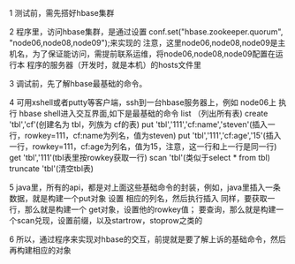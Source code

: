 1 测试前，需先搭好hbase集群

2 程序里，访问hbase集群，是通过设置 conf.set("hbase.zookeeper.quorum", "node06,node08,node09");来实现的
  注意，这里node06,node08,node09是主机名，为了保证能访问，需提前联系运维，将node06,node08,node09配置在运行本
  程序的服务器（开发时，就是本机）的hosts文件里

3 调试前，先了解hbase最基础的命令。

4 可用xshell或者putty等客户端，ssh到一台hbase服务器上，例如 node06上
  执行 hbase shell进入交互界面,如下是最基础的命令
  list （列出所有表)
  create 'tbl','cf'(创建名为 tbl，列族为 cf的表)
  put 'tbl','111','cf:name','steven'(插入一行，rowkey=111，cf:name为列名，值为steven)
  put 'tbl','111','cf:age','15'(插入一行，rowkey=111，cf:age为列名，值为15，注意，这一行和上一行是同一行)
  get 'tbl','111'(tbl表里按rowkey获取一行)
  scan 'tbl'(类似于select * from tbl)
  truncate 'tbl'(清空tbl表)

5 java里，所有的api，都是对上面这些基础命令的封装，例如，java里插入一条数据，就是构建一个put对象
设置 相应的列名，然后执行插入
同样，要获取一行，那么就是构建一个 get对象，设置他的rowkey值；
     要查询，那么就是构建一个scan兑现，设置前缀，以及startrow，stoprow之类的

6 所以，通过程序来实现对hbase的交互，前提就是要了解上诉的基础命令，然后再构建相应的对象